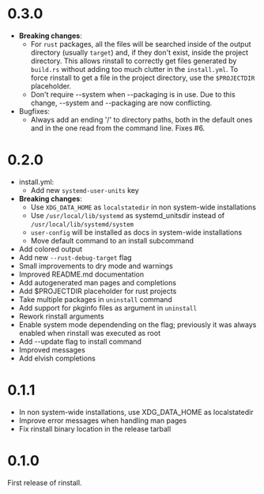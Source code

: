# 0.3.0

* **Breaking changes**:
  + For `rust` packages, all the files will be searched inside of the output
    directory (usually `target`) and, if they don't exist, inside the project
    directory. This allows rinstall to correctly get files generated by
    `build.rs` without adding too much clutter in the `install.yml`.
    To force rinstall to get a file in the project directory, use the
    `$PROJECTDIR` placeholder.
  + Don't require --system when --packaging is in use. Due to this change,
    --system and --packaging are now conflicting.
* Bugfixes:
  * Always add an ending '/' to directory paths, both in the default ones and
   in the one read from the command line. Fixes #6.

# 0.2.0

* install.yml:
  + Add new `systemd-user-units` key
* **Breaking changes**:
  + Use `XDG_DATA_HOME` as `localstatedir` in non system-wide installations
  + Use `/usr/local/lib/systemd` as systemd_unitsdir instead of
    `/usr/local/lib/systemd/system`
  + `user-config` will be installed as docs in system-wide installations
  + Move default command to an install subcommand
* Add colored output
* Add new `--rust-debug-target` flag
* Small improvements to dry mode and warnings
* Improved README.md documentation
* Add autogenerated man pages and completions
* Add $PROJECTDIR placeholder for rust projects
* Take multiple packages in `uninstall` command
* Add support for pkginfo files as argument in `uninstall`
* Rework rinstall arguments
* Enable system mode dependending on the flag; previously it was
  always enabled when rinstall was executed as root
* Add --update flag to install command
* Improved messages
* Add elvish completions

# 0.1.1

* In non system-wide installations, use XDG_DATA_HOME as localstatedir
* Improve error messages when handling man pages
* Fix rinstall binary location in the release tarball

# 0.1.0

First release of rinstall.
